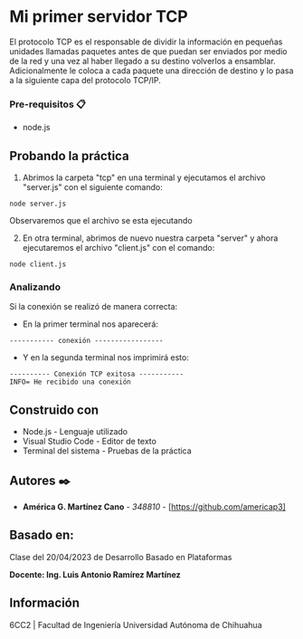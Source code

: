 # Mi primer servidor TCP

El protocolo TCP es el responsable de dividir la información en pequeñas unidades llamadas paquetes antes de que puedan ser enviados por medio de la red y una vez al haber llegado a su destino volverlos a ensamblar. Adicionalmente le coloca a cada paquete una dirección de destino y lo pasa a la siguiente capa del protocolo TCP/IP.

### Pre-requisitos 📋

- node.js

## Probando la práctica

1. Abrimos la carpeta "tcp" en una terminal y ejecutamos el archivo "server.js" con el siguiente comando:

```
node server.js
```

Observaremos que el archivo se esta ejecutando

2. En otra terminal, abrimos de nuevo nuestra carpeta "server" y ahora ejecutaremos el archivo "client.js" con el comando:

```
node client.js
```

### Analizando

Si la conexión se realizó de manera correcta:

- En la primer terminal nos aparecerá:

```
----------- conexión -----------------

```

- Y en la segunda terminal nos imprimirá esto:

```
---------- Conexión TCP exitosa -----------
INFO= He recibido una conexión

```

## Construido con

* Node.js - Lenguaje utilizado
* Visual Studio Code - Editor de texto
* Terminal del sistema - Pruebas de la práctica

## Autores ✒️

* **América G. Martínez Cano** - *348810* - [https://github.com/americap3]

## Basado en:

Clase del 20/04/2023 de Desarrollo Basado en Plataformas

**Docente: Ing. Luis Antonio Ramírez Martínez** 

## Información

6CC2 | Facultad de Ingeniería
Universidad Autónoma de Chihuahua
